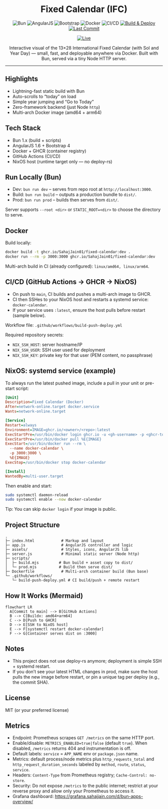 <div align="center">

# Fixed Calendar (IFC)

![Bun](https://img.shields.io/badge/Bun-1.x-000000?logo=bun&logoColor=white)
![AngularJS](https://img.shields.io/badge/AngularJS-1.6-c3002f?logo=angular&logoColor=white)
![Bootstrap](https://img.shields.io/badge/Bootstrap-4.5-7952B3?logo=bootstrap&logoColor=white)
![Docker](https://img.shields.io/badge/Container-GHCR-2496ED?logo=docker&logoColor=white)
![CI/CD](https://img.shields.io/badge/CI%2FCD-GitHub%20Actions-2088FF?logo=githubactions&logoColor=white)
[![Build & Deploy](https://github.com/sahajjain01/fixed-calendar/actions/workflows/build-push-deploy.yml/badge.svg?branch=main)](https://github.com/sahajjain01/fixed-calendar/actions/workflows/build-push-deploy.yml)
[![Last Commit](https://img.shields.io/github/last-commit/sahajjain01/fixed-calendar)](https://github.com/sahajjain01/fixed-calendar/commits/main)

<!-- Demo badge: update link if you host it -->
[![Live](https://img.shields.io/badge/Live-Demo-2ea44f)](https://calendar.sahajjain.com)

Interactive visual of the 13×28 International Fixed Calendar (with Sol and Year Day) — small, fast, and deployable anywhere via Docker. Built with Bun, served via a tiny Node HTTP server.

</div>

---

## Highlights

- Lightning-fast static build with Bun
- Auto-scrolls to “today” on load
- Simple year jumping and “Go to Today”
- Zero-framework backend (just Node `http`)
- Multi-arch Docker image (amd64 + arm64)

## Tech Stack

- Bun 1.x (build + scripts)
- AngularJS 1.6 + Bootstrap 4
- Docker + GHCR (container registry)
- GitHub Actions (CI/CD)
- NixOS host (runtime target only — no deploy-rs)

## Run Locally (Bun)

- Dev: `bun run dev` – serves from repo root at `http://localhost:3000`.
- Build: `bun run build` – outputs a production bundle to `dist/`.
- Prod: `bun run prod` – builds then serves from `dist/`.

Server supports `--root <dir>` or `STATIC_ROOT=<dir>` to choose the directory to serve.

## Docker

Build locally:

```sh
docker build -t ghcr.io/SahajJain01/fixed-calendar:dev .
docker run --rm -p 3000:3000 ghcr.io/SahajJain01/fixed-calendar:dev
```

Multi-arch build in CI (already configured): `linux/amd64, linux/arm64`.

## CI/CD (GitHub Actions → GHCR → NixOS)

- On push to `main`, CI builds and pushes a multi-arch image to GHCR.
- CI then SSHes to your NixOS host and restarts a systemd service: `docker-calendar`.
- If your service uses `:latest`, ensure the host pulls before restart (sample below).

Workflow file: `.github/workflows/build-push-deploy.yml`

Required repository secrets:

- `NIX_SSH_HOST`: server hostname/IP
- `NIX_SSH_USER`: SSH user used for deployment
- `NIX_SSH_KEY`: private key for that user (PEM content, no passphrase)

## NixOS: systemd service (example)

To always run the latest pushed image, include a pull in your unit or pre-start script:

```ini
[Unit]
Description=Fixed Calendar (Docker)
After=network-online.target docker.service
Wants=network-online.target

[Service]
Restart=always
Environment=IMAGE=ghcr.io/<owner>/<repo>:latest
ExecStartPre=/usr/bin/docker login ghcr.io -u <gh-username> -p <ghcr-token>
ExecStartPre=/usr/bin/docker pull %E{IMAGE}
ExecStart=/usr/bin/docker run --rm \
  --name docker-calendar \
  -p 3000:3000 \
  %E{IMAGE}
ExecStop=/usr/bin/docker stop docker-calendar

[Install]
WantedBy=multi-user.target
```

Then enable and start:

```sh
sudo systemctl daemon-reload
sudo systemctl enable --now docker-calendar
```

Tip: You can skip `docker login` if your image is public.

## Project Structure

```
.
├─ index.html            # Markup and layout
├─ app.js                # AngularJS controller and logic
├─ assets/               # Styles, icons, AngularJS lib
├─ server.js             # Minimal static server (Node http)
├─ scripts/
│  ├─ build.mjs         # Bun build + asset copy to dist/
│  └─ prod.mjs          # Build then serve dist/
├─ Dockerfile            # Multi-arch container build (Bun base)
└─ .github/workflows/
   └─ build-push-deploy.yml # CI build/push + remote restart
```

## How It Works (Mermaid)

```mermaid
flowchart LR
  A[Commit to main] --> B[GitHub Actions]
  B --> C[Buildx: amd64+arm64]
  C --> D[Push to GHCR]
  D --> E[SSH to NixOS host]
  E --> F[systemctl restart docker-calendar]
  F --> G[Container serves dist on :3000]
```

## Notes

- This project does not use deploy-rs anymore; deployment is simple SSH + systemd restart.
- If you don’t see your latest HTML changes in prod, make sure the host pulls the new image before restart, or pin a unique tag per deploy (e.g., the commit SHA).

## License

MIT (or your preferred license)

## Metrics

- Endpoint: Prometheus scrapes `GET /metrics` on the same HTTP port.
- Enable/disable: `METRICS_ENABLED=true|false` (default `true`). When disabled, `/metrics` returns 404 and instrumentation is off.
- Default labels: `service` = `APP_NAME` env or `package.json` name.
- Metrics: default process/node metrics plus `http_requests_total` and `http_request_duration_seconds` labeled by `method`, `route`, `status`, `service`.
- Headers: `Content-Type` from Prometheus registry; `Cache-Control: no-store`.
- Security: Do not expose `/metrics` to the public internet; restrict at your reverse proxy and allow only your Prometheus to access it.
- Grafana dashboard: https://grafana.sahajjain.com/d/bun-apps-overview/

